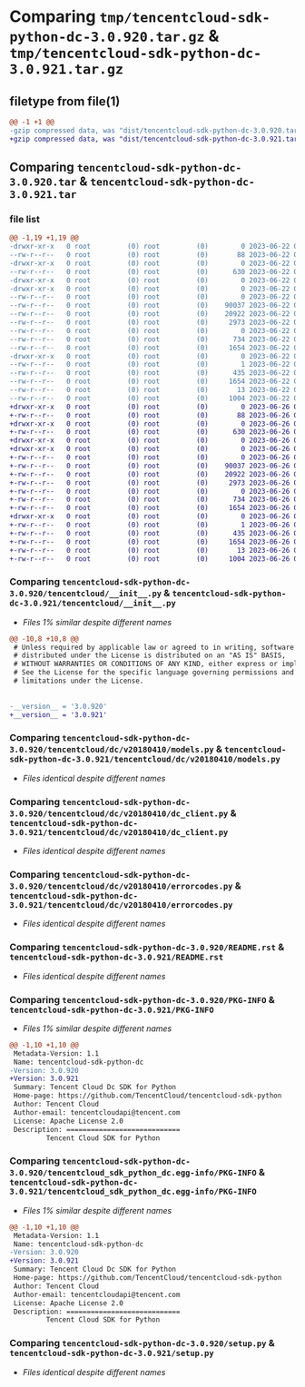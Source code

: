 # Comparing `tmp/tencentcloud-sdk-python-dc-3.0.920.tar.gz` & `tmp/tencentcloud-sdk-python-dc-3.0.921.tar.gz`

## filetype from file(1)

```diff
@@ -1 +1 @@
-gzip compressed data, was "dist/tencentcloud-sdk-python-dc-3.0.920.tar", last modified: Thu Jun 22 00:22:18 2023, max compression
+gzip compressed data, was "dist/tencentcloud-sdk-python-dc-3.0.921.tar", last modified: Mon Jun 26 00:22:31 2023, max compression
```

## Comparing `tencentcloud-sdk-python-dc-3.0.920.tar` & `tencentcloud-sdk-python-dc-3.0.921.tar`

### file list

```diff
@@ -1,19 +1,19 @@
-drwxr-xr-x   0 root         (0) root         (0)        0 2023-06-22 00:22:18.000000 tencentcloud-sdk-python-dc-3.0.920/
--rw-r--r--   0 root         (0) root         (0)       88 2023-06-22 00:22:18.000000 tencentcloud-sdk-python-dc-3.0.920/setup.cfg
-drwxr-xr-x   0 root         (0) root         (0)        0 2023-06-22 00:22:18.000000 tencentcloud-sdk-python-dc-3.0.920/tencentcloud/
--rw-r--r--   0 root         (0) root         (0)      630 2023-06-22 00:22:18.000000 tencentcloud-sdk-python-dc-3.0.920/tencentcloud/__init__.py
-drwxr-xr-x   0 root         (0) root         (0)        0 2023-06-22 00:22:18.000000 tencentcloud-sdk-python-dc-3.0.920/tencentcloud/dc/
-drwxr-xr-x   0 root         (0) root         (0)        0 2023-06-22 00:22:18.000000 tencentcloud-sdk-python-dc-3.0.920/tencentcloud/dc/v20180410/
--rw-r--r--   0 root         (0) root         (0)        0 2023-06-22 00:22:18.000000 tencentcloud-sdk-python-dc-3.0.920/tencentcloud/dc/v20180410/__init__.py
--rw-r--r--   0 root         (0) root         (0)    90037 2023-06-22 00:22:18.000000 tencentcloud-sdk-python-dc-3.0.920/tencentcloud/dc/v20180410/models.py
--rw-r--r--   0 root         (0) root         (0)    20922 2023-06-22 00:22:18.000000 tencentcloud-sdk-python-dc-3.0.920/tencentcloud/dc/v20180410/dc_client.py
--rw-r--r--   0 root         (0) root         (0)     2973 2023-06-22 00:22:18.000000 tencentcloud-sdk-python-dc-3.0.920/tencentcloud/dc/v20180410/errorcodes.py
--rw-r--r--   0 root         (0) root         (0)        0 2023-06-22 00:22:18.000000 tencentcloud-sdk-python-dc-3.0.920/tencentcloud/dc/__init__.py
--rw-r--r--   0 root         (0) root         (0)      734 2023-06-22 00:22:18.000000 tencentcloud-sdk-python-dc-3.0.920/README.rst
--rw-r--r--   0 root         (0) root         (0)     1654 2023-06-22 00:22:18.000000 tencentcloud-sdk-python-dc-3.0.920/PKG-INFO
-drwxr-xr-x   0 root         (0) root         (0)        0 2023-06-22 00:22:18.000000 tencentcloud-sdk-python-dc-3.0.920/tencentcloud_sdk_python_dc.egg-info/
--rw-r--r--   0 root         (0) root         (0)        1 2023-06-22 00:22:18.000000 tencentcloud-sdk-python-dc-3.0.920/tencentcloud_sdk_python_dc.egg-info/dependency_links.txt
--rw-r--r--   0 root         (0) root         (0)      435 2023-06-22 00:22:18.000000 tencentcloud-sdk-python-dc-3.0.920/tencentcloud_sdk_python_dc.egg-info/SOURCES.txt
--rw-r--r--   0 root         (0) root         (0)     1654 2023-06-22 00:22:18.000000 tencentcloud-sdk-python-dc-3.0.920/tencentcloud_sdk_python_dc.egg-info/PKG-INFO
--rw-r--r--   0 root         (0) root         (0)       13 2023-06-22 00:22:18.000000 tencentcloud-sdk-python-dc-3.0.920/tencentcloud_sdk_python_dc.egg-info/top_level.txt
--rw-r--r--   0 root         (0) root         (0)     1004 2023-06-22 00:22:18.000000 tencentcloud-sdk-python-dc-3.0.920/setup.py
+drwxr-xr-x   0 root         (0) root         (0)        0 2023-06-26 00:22:31.000000 tencentcloud-sdk-python-dc-3.0.921/
+-rw-r--r--   0 root         (0) root         (0)       88 2023-06-26 00:22:31.000000 tencentcloud-sdk-python-dc-3.0.921/setup.cfg
+drwxr-xr-x   0 root         (0) root         (0)        0 2023-06-26 00:22:31.000000 tencentcloud-sdk-python-dc-3.0.921/tencentcloud/
+-rw-r--r--   0 root         (0) root         (0)      630 2023-06-26 00:22:31.000000 tencentcloud-sdk-python-dc-3.0.921/tencentcloud/__init__.py
+drwxr-xr-x   0 root         (0) root         (0)        0 2023-06-26 00:22:31.000000 tencentcloud-sdk-python-dc-3.0.921/tencentcloud/dc/
+drwxr-xr-x   0 root         (0) root         (0)        0 2023-06-26 00:22:31.000000 tencentcloud-sdk-python-dc-3.0.921/tencentcloud/dc/v20180410/
+-rw-r--r--   0 root         (0) root         (0)        0 2023-06-26 00:22:31.000000 tencentcloud-sdk-python-dc-3.0.921/tencentcloud/dc/v20180410/__init__.py
+-rw-r--r--   0 root         (0) root         (0)    90037 2023-06-26 00:22:31.000000 tencentcloud-sdk-python-dc-3.0.921/tencentcloud/dc/v20180410/models.py
+-rw-r--r--   0 root         (0) root         (0)    20922 2023-06-26 00:22:31.000000 tencentcloud-sdk-python-dc-3.0.921/tencentcloud/dc/v20180410/dc_client.py
+-rw-r--r--   0 root         (0) root         (0)     2973 2023-06-26 00:22:31.000000 tencentcloud-sdk-python-dc-3.0.921/tencentcloud/dc/v20180410/errorcodes.py
+-rw-r--r--   0 root         (0) root         (0)        0 2023-06-26 00:22:31.000000 tencentcloud-sdk-python-dc-3.0.921/tencentcloud/dc/__init__.py
+-rw-r--r--   0 root         (0) root         (0)      734 2023-06-26 00:22:31.000000 tencentcloud-sdk-python-dc-3.0.921/README.rst
+-rw-r--r--   0 root         (0) root         (0)     1654 2023-06-26 00:22:31.000000 tencentcloud-sdk-python-dc-3.0.921/PKG-INFO
+drwxr-xr-x   0 root         (0) root         (0)        0 2023-06-26 00:22:31.000000 tencentcloud-sdk-python-dc-3.0.921/tencentcloud_sdk_python_dc.egg-info/
+-rw-r--r--   0 root         (0) root         (0)        1 2023-06-26 00:22:31.000000 tencentcloud-sdk-python-dc-3.0.921/tencentcloud_sdk_python_dc.egg-info/dependency_links.txt
+-rw-r--r--   0 root         (0) root         (0)      435 2023-06-26 00:22:31.000000 tencentcloud-sdk-python-dc-3.0.921/tencentcloud_sdk_python_dc.egg-info/SOURCES.txt
+-rw-r--r--   0 root         (0) root         (0)     1654 2023-06-26 00:22:31.000000 tencentcloud-sdk-python-dc-3.0.921/tencentcloud_sdk_python_dc.egg-info/PKG-INFO
+-rw-r--r--   0 root         (0) root         (0)       13 2023-06-26 00:22:31.000000 tencentcloud-sdk-python-dc-3.0.921/tencentcloud_sdk_python_dc.egg-info/top_level.txt
+-rw-r--r--   0 root         (0) root         (0)     1004 2023-06-26 00:22:31.000000 tencentcloud-sdk-python-dc-3.0.921/setup.py
```

### Comparing `tencentcloud-sdk-python-dc-3.0.920/tencentcloud/__init__.py` & `tencentcloud-sdk-python-dc-3.0.921/tencentcloud/__init__.py`

 * *Files 1% similar despite different names*

```diff
@@ -10,8 +10,8 @@
 # Unless required by applicable law or agreed to in writing, software
 # distributed under the License is distributed on an "AS IS" BASIS,
 # WITHOUT WARRANTIES OR CONDITIONS OF ANY KIND, either express or implied.
 # See the License for the specific language governing permissions and
 # limitations under the License.
 
 
-__version__ = '3.0.920'
+__version__ = '3.0.921'
```

### Comparing `tencentcloud-sdk-python-dc-3.0.920/tencentcloud/dc/v20180410/models.py` & `tencentcloud-sdk-python-dc-3.0.921/tencentcloud/dc/v20180410/models.py`

 * *Files identical despite different names*

### Comparing `tencentcloud-sdk-python-dc-3.0.920/tencentcloud/dc/v20180410/dc_client.py` & `tencentcloud-sdk-python-dc-3.0.921/tencentcloud/dc/v20180410/dc_client.py`

 * *Files identical despite different names*

### Comparing `tencentcloud-sdk-python-dc-3.0.920/tencentcloud/dc/v20180410/errorcodes.py` & `tencentcloud-sdk-python-dc-3.0.921/tencentcloud/dc/v20180410/errorcodes.py`

 * *Files identical despite different names*

### Comparing `tencentcloud-sdk-python-dc-3.0.920/README.rst` & `tencentcloud-sdk-python-dc-3.0.921/README.rst`

 * *Files identical despite different names*

### Comparing `tencentcloud-sdk-python-dc-3.0.920/PKG-INFO` & `tencentcloud-sdk-python-dc-3.0.921/PKG-INFO`

 * *Files 1% similar despite different names*

```diff
@@ -1,10 +1,10 @@
 Metadata-Version: 1.1
 Name: tencentcloud-sdk-python-dc
-Version: 3.0.920
+Version: 3.0.921
 Summary: Tencent Cloud Dc SDK for Python
 Home-page: https://github.com/TencentCloud/tencentcloud-sdk-python
 Author: Tencent Cloud
 Author-email: tencentcloudapi@tencent.com
 License: Apache License 2.0
 Description: ============================
         Tencent Cloud SDK for Python
```

### Comparing `tencentcloud-sdk-python-dc-3.0.920/tencentcloud_sdk_python_dc.egg-info/PKG-INFO` & `tencentcloud-sdk-python-dc-3.0.921/tencentcloud_sdk_python_dc.egg-info/PKG-INFO`

 * *Files 1% similar despite different names*

```diff
@@ -1,10 +1,10 @@
 Metadata-Version: 1.1
 Name: tencentcloud-sdk-python-dc
-Version: 3.0.920
+Version: 3.0.921
 Summary: Tencent Cloud Dc SDK for Python
 Home-page: https://github.com/TencentCloud/tencentcloud-sdk-python
 Author: Tencent Cloud
 Author-email: tencentcloudapi@tencent.com
 License: Apache License 2.0
 Description: ============================
         Tencent Cloud SDK for Python
```

### Comparing `tencentcloud-sdk-python-dc-3.0.920/setup.py` & `tencentcloud-sdk-python-dc-3.0.921/setup.py`

 * *Files identical despite different names*

